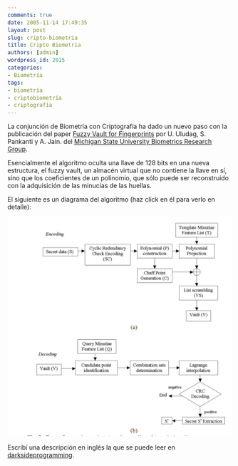 ```yaml
---
comments: true
date: 2005-11-14 17:49:35
layout: post
slug: cripto-biometria
title: Cripto Biometria
authors: [admin]
wordpress_id: 2015
categories:
- Biometría
tags:
- biometría
- criptobiometría
- criptografía
---
```


La conjunción de Biometría con Criptografía ha dado un nuevo paso con la publicación del paper [Fuzzy Vault for Fingerprints](http://biometrics.cse.msu.edu/fuzzy-fingerprint-avbpa05.pdf) por U. Uludag, S. Pankanti y A. Jain. del [Michigan State University Biometrics Research Group](http://biometrics.cse.msu.edu/index.html).

Esencialmente el algoritmo oculta una llave de 128 bits en una nueva estructura, el fuzzy vault, un almacén virtual que no contiene la llave en sí, sino que los coeficientes de un polinomio, que sólo puede ser reconstruido con la adquisición de las minucias de las huellas.

El siguiente es un diagrama del algoritmo (haz click en él para verlo en detalle):


![](fuzzy-fingerprint-vault.png)

Escribí una descripción en inglés la que se puede leer en [darksideprogramming](http://web.archive.org/web/20060616110839/http://www.darksideprogramming.net/2005/11/the_keys_in_your_fingers.html).

